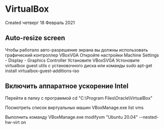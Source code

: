 # VirtualBox
Created четверг 18 Февраль 2021

Auto-resize screen
------------------
Чтобы работало авто-разрешение экрана вы должны использовать графический контроллер VBoxVGA 
Откройте настройки 
Machine Settings - Display - Graphics Controller
Установите VBoxSVGA
Устоновите virtualbox guest utils с установочного диска или команды
	sudo apt-get install virtualbox-guest-additions-iso
	

Включить аппаратное ускорение Intel
-----------------------------------
Перейти в папку  с программой
	cd "C:\Program Files\Oracle\VirtualBox"

Посмотреть список виртуальных машин
	VBoxManage.exe list vms

Выполнить команду
	VBoxManage.exe modifyvm "Ubuntu 20.04" --nested-hw-virt on
	

